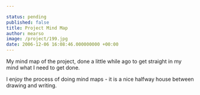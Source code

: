 ```yaml
---

status: pending
published: false
title: Project Mind Map
author: mearso
image: /project/199.jpg
date: 2006-12-06 16:08:46.000000000 +00:00
---
```

My mind map of the project, done a little while ago to get straight in my mind what I need to get done.

I enjoy the process of doing mind maps - it is a nice halfway house between drawing and writing.
